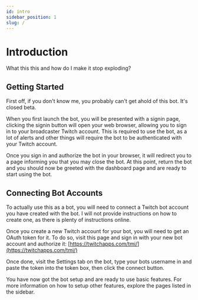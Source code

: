 ```yaml
---
id: intro
sidebar_position: 1
slug: /
---
```


# Introduction

What this this and how do I make it stop exploding?

## Getting Started

First off, if you don't know me, you probably can't get ahold of this bot. It's closed beta.

When you first launch the bot, you will be presented with a signin page, clicking the signin button will open your web browser, allowing you to sign in to your broadcaster Twitch account. This is required to use the bot, as a lot of alerts and other things will require the bot to be authenticated with your Twitch account.

Once you sign in and authorize the bot in your browser, it will redirect you to a page informing you that you may close the bot.
At this point, return the bot and you should now be greeted with the dashboard page and are ready to start using the bot.

## Connecting Bot Accounts

To actually use this as a bot, you will need to connect a Twitch bot account you have created with the bot.
I will not provide instructions on how to create one, as there is plenty of instructions online.

Once you create a new Twitch account for your bot, you will need to get an OAuth token for it. To do so, visit this page and sign in with your new bot account and authorize it: [https://twitchapps.com/tmi/](https://twitchapps.com/tmi/)

Once done, visit the Settings tab on the bot, type your bots username in and paste the token into the token box, then click the connect button.

You have now got the bot setup and are ready to use basic features.
For more information on how to setup other features, explore the pages listed in the sidebar.